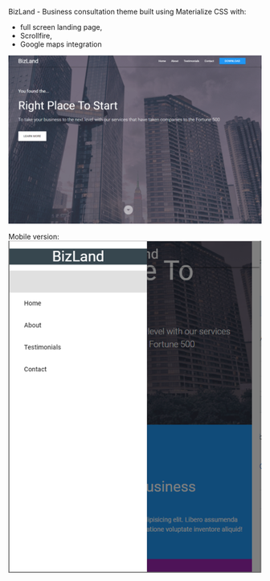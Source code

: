 
BizLand - Business consultation theme built using Materialize CSS with:
* full screen landing page,  
* Scrollfire,   
* Google maps integration  


![Screenshot](BizLand.PNG)  


Mobile version:  
![Screenshot](BizLandMobile.PNG)
